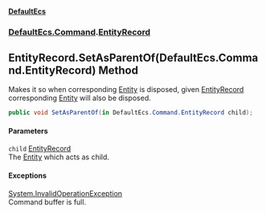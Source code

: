 #### [DefaultEcs](./index.md 'index')
### [DefaultEcs.Command](./DefaultEcs-Command.md 'DefaultEcs.Command').[EntityRecord](./DefaultEcs-Command-EntityRecord.md 'DefaultEcs.Command.EntityRecord')
## EntityRecord.SetAsParentOf(DefaultEcs.Command.EntityRecord) Method
Makes it so when corresponding [Entity](./DefaultEcs-Entity.md 'DefaultEcs.Entity') is disposed, given [EntityRecord](./DefaultEcs-Command-EntityRecord.md 'DefaultEcs.Command.EntityRecord') corresponding [Entity](./DefaultEcs-Entity.md 'DefaultEcs.Entity') will also be disposed.  
```C#
public void SetAsParentOf(in DefaultEcs.Command.EntityRecord child);
```
#### Parameters
<a name='DefaultEcs-Command-EntityRecord-SetAsParentOf(DefaultEcs-Command-EntityRecord)-child'></a>
`child` [EntityRecord](./DefaultEcs-Command-EntityRecord.md 'DefaultEcs.Command.EntityRecord')  
The [Entity](./DefaultEcs-Entity.md 'DefaultEcs.Entity') which acts as child.  
  
#### Exceptions
[System.InvalidOperationException](https://docs.microsoft.com/en-us/dotnet/api/System.InvalidOperationException 'System.InvalidOperationException')  
Command buffer is full.  
